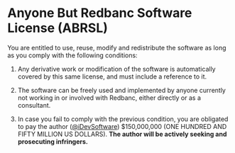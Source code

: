 # Anyone But Redbanc Software License (ABRSL)

You are entitled to use, reuse, modify and redistribute the software as long as you comply with the following conditions:

1. Any derivative work or modification of the software is automatically covered by this same license, and must include a reference to it.

2. The software can be freely used and implemented by anyone currently not working in or involved with Redbanc, either directly or as a consultant.

3. In case you fail to comply with the previous condition, you are obligated to pay the author ([@iDevSoftware](https://twitter.com/iDevSoftware)) $150,000,000 (ONE HUNDRED AND FIFTY MILLION US DOLLARS). **The author will be actively seeking and prosecuting infringers.**

